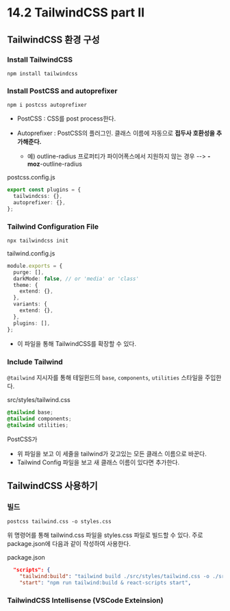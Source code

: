 # 14.2 TailwindCSS part II

## TailwindCSS 환경 구성

### Install TailwindCSS

```
npm install tailwindcss
```

### Install PostCSS and autoprefixer

```
npm i postcss autoprefixer
```

- PostCSS : CSS를 post process한다.

- Autoprefixer : PostCSS의 플러그인. 클래스 이름에 자동으로 **접두사 호환성을 추가해준다.**
  - 예) outline-radius 프로퍼티가 파이어폭스에서 지원하지 않는 경우 --> **-moz**-outline-radius

postcss.config.js

```ts
export const plugins = {
  tailwindcss: {},
  autoprefixer: {},
};
```

### Tailwind Configuration File

```
npx tailwindcss init
```

tailwind.config.js

```ts
module.exports = {
  purge: [],
  darkMode: false, // or 'media' or 'class'
  theme: {
    extend: {},
  },
  variants: {
    extend: {},
  },
  plugins: [],
};
```

- 이 파일을 통해 TailwindCSS를 확장할 수 있다.

### Include Tailwind

`@tailwind` 지시자를 통해 테일윈드의 `base`, `components`, `utilities` 스타일을 주입한다.

src/styles/tailwind.css

```css
@tailwind base;
@tailwind components;
@tailwind utilities;
```

PostCSS가

- 위 파일을 보고 이 세줄을 tailwind가 갖고있는 모든 클래스 이름으로 바꾼다.
- Tailwind Config 파일을 보고 새 클래스 이름이 있다면 추가한다.

## TailwindCSS 사용하기

### 빌드

```
postcss tailwind.css -o styles.css
```

위 명령어를 통해 tailwind.css 파일을 styles.css 파일로 빌드할 수 있다. 주로 package.json에 다음과 같이 작성하여 사용한다.

package.json

```json
  "scripts": {
    "tailwind:build": "tailwind build ./src/styles/tailwind.css -o ./src/styles/styles.css",
    "start": "npm run tailwind:build & react-scripts start",
```

### TailwindCSS Intellisense (VSCode Exteinsion)
